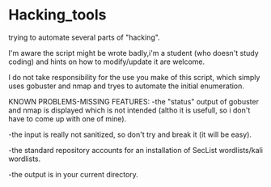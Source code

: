 # Hacking_tools
trying to automate several parts of "hacking".


I'm aware the script might be wrote badly,i'm a student (who doesn't study coding) and hints on how to modify/update it are welcome.

I do not take responsibility for the use you make of this script, which simply uses gobuster and nmap and tryes to automate the initial enumeration. 

KNOWN PROBLEMS-MISSING FEATURES:
-the "status" output of gobuster and nmap is displayed which is not intended (altho it is usefull, so i don't have to come up with one of mine).

-the input is really not sanitized, so don't try and break it (it will be easy).

-the standard repository accounts for an installation of SecList wordlists/kali wordlists.

-the output is in your current directory.
